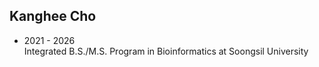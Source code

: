 ## Kanghee Cho
- 2021 - 2026   
  Integrated B.S./M.S. Program in Bioinformatics at Soongsil University
